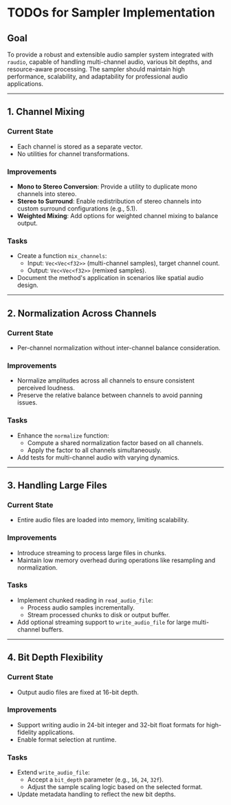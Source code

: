 # TODOs for Sampler Implementation

## Goal
To provide a robust and extensible audio sampler system integrated with `raudio`, capable of handling multi-channel audio, various bit depths, and resource-aware processing. The sampler should maintain high performance, scalability, and adaptability for professional audio applications.

---

## 1. Channel Mixing
### Current State
- Each channel is stored as a separate vector.
- No utilities for channel transformations.

### Improvements
- **Mono to Stereo Conversion**: Provide a utility to duplicate mono channels into stereo.
- **Stereo to Surround**: Enable redistribution of stereo channels into custom surround configurations (e.g., 5.1).
- **Weighted Mixing**: Add options for weighted channel mixing to balance output.

### Tasks
- Create a function `mix_channels`:
  - Input: `Vec<Vec<f32>>` (multi-channel samples), target channel count.
  - Output: `Vec<Vec<f32>>` (remixed samples).
- Document the method's application in scenarios like spatial audio design.

---

## 2. Normalization Across Channels
### Current State
- Per-channel normalization without inter-channel balance consideration.

### Improvements
- Normalize amplitudes across all channels to ensure consistent perceived loudness.
- Preserve the relative balance between channels to avoid panning issues.

### Tasks
- Enhance the `normalize` function:
  - Compute a shared normalization factor based on all channels.
  - Apply the factor to all channels simultaneously.
- Add tests for multi-channel audio with varying dynamics.

---

## 3. Handling Large Files
### Current State
- Entire audio files are loaded into memory, limiting scalability.

### Improvements
- Introduce streaming to process large files in chunks.
- Maintain low memory overhead during operations like resampling and normalization.

### Tasks
- Implement chunked reading in `read_audio_file`:
  - Process audio samples incrementally.
  - Stream processed chunks to disk or output buffer.
- Add optional streaming support to `write_audio_file` for large multi-channel buffers.

---

## 4. Bit Depth Flexibility
### Current State
- Output audio files are fixed at 16-bit depth.

### Improvements
- Support writing audio in 24-bit integer and 32-bit float formats for high-fidelity applications.
- Enable format selection at runtime.

### Tasks
- Extend `write_audio_file`:
  - Accept a `bit_depth` parameter (e.g., `16`, `24`, `32f`).
  - Adjust the sample scaling logic based on the selected format.
- Update metadata handling to reflect the new bit depths.
